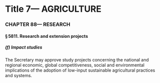 
# Title 7— AGRICULTURE
### CHAPTER 88— RESEARCH
#### § 5811. Research and extension projects
##### (f) Impact studies

The Secretary may approve study projects concerning the national and regional economic, global competitiveness, social and environmental implications of the adoption of low-input sustainable agricultural practices and systems.
